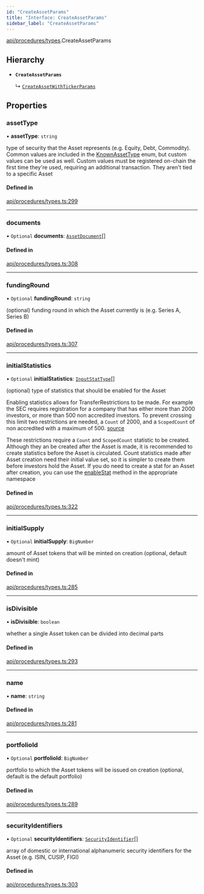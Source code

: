 ```yaml
---
id: "CreateAssetParams"
title: "Interface: CreateAssetParams"
sidebar_label: "CreateAssetParams"
---
```


[api/procedures/types](../../../../../modules/API/Procedures/Types/Types.md).CreateAssetParams

## Hierarchy

- **`CreateAssetParams`**

  ↳ [`CreateAssetWithTickerParams`](../CreateAssetWithTickerParams/CreateAssetWithTickerParams.md)

## Properties

### assetType

• **assetType**: `string`

type of security that the Asset represents (e.g. Equity, Debt, Commodity). Common values are included in the
  [KnownAssetType](../../../../../enums/Types/KnownAssetType/KnownAssetType.md) enum, but custom values can be used as well. Custom values must be registered on-chain the first time
  they're used, requiring an additional transaction. They aren't tied to a specific Asset

#### Defined in

[api/procedures/types.ts:299](https://github.com/PolymeshAssociation/polymesh-sdk/blob/d4e2c127f/src/api/procedures/types.ts#L299)

___

### documents

• `Optional` **documents**: [`AssetDocument`](../../../../Types/AssetDocument/AssetDocument.md)[]

#### Defined in

[api/procedures/types.ts:308](https://github.com/PolymeshAssociation/polymesh-sdk/blob/d4e2c127f/src/api/procedures/types.ts#L308)

___

### fundingRound

• `Optional` **fundingRound**: `string`

(optional) funding round in which the Asset currently is (e.g. Series A, Series B)

#### Defined in

[api/procedures/types.ts:307](https://github.com/PolymeshAssociation/polymesh-sdk/blob/d4e2c127f/src/api/procedures/types.ts#L307)

___

### initialStatistics

• `Optional` **initialStatistics**: [`InputStatType`](../../../../../modules/Types/Types.md#inputstattype)[]

(optional) type of statistics that should be enabled for the Asset

Enabling statistics allows for TransferRestrictions to be made. For example the SEC requires registration for a company that
has either more than 2000 investors, or more than 500 non accredited investors. To prevent crossing this limit two restrictions are
needed, a `Count` of 2000, and a `ScopedCount` of non accredited with a maximum of 500. [source](https://www.sec.gov/info/smallbus/secg/jobs-act-section-12g-small-business-compliance-guide.htm)

These restrictions require a `Count` and `ScopedCount` statistic to be created. Although they an be created after the Asset is made, it is recommended to create statistics
before the Asset is circulated. Count statistics made after Asset creation need their initial value set, so it is simpler to create them before investors hold the Asset.
If you do need to create a stat for an Asset after creation, you can use the [enableStat](../../../../../classes/API/Entities/Asset/Fungible/TransferRestrictions/TransferRestrictionBase/TransferRestrictionBase.md#enablestat) method in
the appropriate namespace

#### Defined in

[api/procedures/types.ts:322](https://github.com/PolymeshAssociation/polymesh-sdk/blob/d4e2c127f/src/api/procedures/types.ts#L322)

___

### initialSupply

• `Optional` **initialSupply**: `BigNumber`

amount of Asset tokens that will be minted on creation (optional, default doesn't mint)

#### Defined in

[api/procedures/types.ts:285](https://github.com/PolymeshAssociation/polymesh-sdk/blob/d4e2c127f/src/api/procedures/types.ts#L285)

___

### isDivisible

• **isDivisible**: `boolean`

whether a single Asset token can be divided into decimal parts

#### Defined in

[api/procedures/types.ts:293](https://github.com/PolymeshAssociation/polymesh-sdk/blob/d4e2c127f/src/api/procedures/types.ts#L293)

___

### name

• **name**: `string`

#### Defined in

[api/procedures/types.ts:281](https://github.com/PolymeshAssociation/polymesh-sdk/blob/d4e2c127f/src/api/procedures/types.ts#L281)

___

### portfolioId

• `Optional` **portfolioId**: `BigNumber`

portfolio to which the Asset tokens will be issued on creation (optional, default is the default portfolio)

#### Defined in

[api/procedures/types.ts:289](https://github.com/PolymeshAssociation/polymesh-sdk/blob/d4e2c127f/src/api/procedures/types.ts#L289)

___

### securityIdentifiers

• `Optional` **securityIdentifiers**: [`SecurityIdentifier`](../../../../Types/SecurityIdentifier/SecurityIdentifier.md)[]

array of domestic or international alphanumeric security identifiers for the Asset (e.g. ISIN, CUSIP, FIGI)

#### Defined in

[api/procedures/types.ts:303](https://github.com/PolymeshAssociation/polymesh-sdk/blob/d4e2c127f/src/api/procedures/types.ts#L303)
